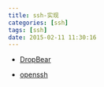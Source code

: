 ```yaml
---
title: ssh-实现
categories: [ssh]
tags: [ssh]
date: 2015-02-11 11:30:16
---
```


-   [DropBear](https://matt.ucc.asn.au/dropbear/dropbear.html)

-   [openssh](http://www.openssh.com/)
